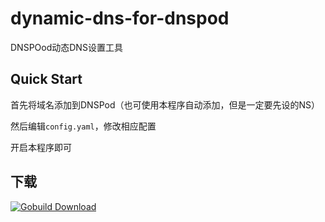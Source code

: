 dynamic-dns-for-dnspod
======================

DNSPOod动态DNS设置工具

Quick Start
-----------

首先将域名添加到DNSPod（也可使用本程序自动添加，但是一定要先设的NS）

然后编辑`config.yaml`，修改相应配置

开启本程序即可

下载
----

[![Gobuild Download](http://gobuild.io/badge/github.com/Bluek404/dynamic-dns-for-dnspod/downloads.svg)](http://gobuild.io/github.com/Bluek404/dynamic-dns-for-dnspod)